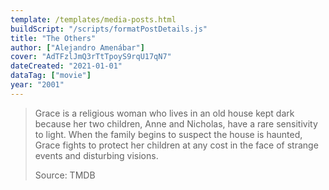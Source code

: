 ```yaml
---
template: /templates/media-posts.html
buildScript: "/scripts/formatPostDetails.js"
title: "The Others"
author: ["Alejandro Amenábar"]
cover: "AdTFzlJmQ3rTtTpoyS9rqU17qN7"
dateCreated: "2021-01-01"
dataTag: ["movie"]
year: "2001"
---
```


> Grace is a religious woman who lives in an old house kept dark because her two children, Anne and Nicholas, have a rare sensitivity to light. When the family begins to suspect the house is haunted, Grace fights to protect her children at any cost in the face of strange events and disturbing visions.
>
> Source: TMDB
